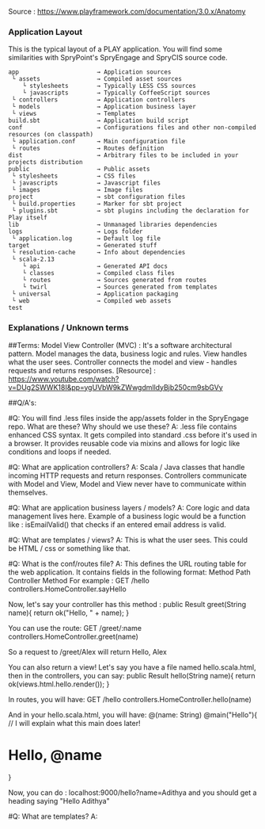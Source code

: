 Source : https://www.playframework.com/documentation/3.0.x/Anatomy

### Application Layout

This is the typical layout of a PLAY application. You will find some similarities with SpryPoint's SpryEngage and SpryCIS source code.
```
app                      → Application sources
 └ assets                → Compiled asset sources
    └ stylesheets        → Typically LESS CSS sources
    └ javascripts        → Typically CoffeeScript sources
 └ controllers           → Application controllers
 └ models                → Application business layer
 └ views                 → Templates
build.sbt                → Application build script
conf                     → Configurations files and other non-compiled resources (on classpath)
 └ application.conf      → Main configuration file
 └ routes                → Routes definition
dist                     → Arbitrary files to be included in your projects distribution
public                   → Public assets
 └ stylesheets           → CSS files
 └ javascripts           → Javascript files
 └ images                → Image files
project                  → sbt configuration files
 └ build.properties      → Marker for sbt project
 └ plugins.sbt           → sbt plugins including the declaration for Play itself
lib                      → Unmanaged libraries dependencies
logs                     → Logs folder
 └ application.log       → Default log file
target                   → Generated stuff
 └ resolution-cache      → Info about dependencies
 └ scala-2.13
    └ api                → Generated API docs
    └ classes            → Compiled class files
    └ routes             → Sources generated from routes
    └ twirl              → Sources generated from templates
 └ universal             → Application packaging
 └ web                   → Compiled web assets
test
```

### Explanations / Unknown terms

##Terms:
Model View Controller (MVC) : It's a software architectural pattern. Model manages the data, business logic and rules. View handles what the user sees. Controller connects the model and view - handles requests and returns responses. [Resource] : https://www.youtube.com/watch?v=DUg2SWWK18I&pp=ygUVbW9kZWwgdmlldyBjb250cm9sbGVy

##Q/A's:

#Q: You will find .less files inside the app/assets folder in the SpryEngage repo. What are these? Why should we use these?
A: .less file contains enhanced CSS syntax. It gets compiled into standard .css before it's used in a browser. It provides reusable code via mixins and allows for logic like conditions and loops if needed. 

#Q: What are application controllers?
A: Scala / Java classes that handle incoming HTTP requests and return responses. Controllers communicate with Model and View, Model and View never have to communicate within themselves.

#Q: What are application business layers / models?
A: Core logic and data management lives here. Example of a business logic would be a function like : isEmailValid() that checks if an entered email address is valid. 

#Q: What are templates / views?
A: This is what the user sees. This could be HTML / css or something like that.

#Q: What is the conf/routes file?
A: This defines the URL routing table for the web application. It contains fields in the following format:
Method    Path    Controller Method
For example : GET    /hello    controllers.HomeController.sayHello

Now, let's say your controller has this method : 
public Result greet(String name){
    return ok("Hello, " + name);
}

You can use the route:
GET    /greet/:name    controllers.HomeController.greet(name)

So a request to /greet/Alex will return Hello, Alex

You can also return a view! Let's say you have a file named hello.scala.html, then in the controllers, you can say:
public Result hello(String name){
    return ok(views.html.hello.render());
}

In routes, you will have:
GET    /hello    controllers.HomeController.hello(name)

And in your hello.scala.html, you will have:
@(name: String)
@main("Hello"){ // I will explain what this main does later!
<h1> Hello, @name </h1>
}

Now, you can do : localhost:9000/hello?name=Adithya and you should get a heading saying "Hello Adithya"

#Q: What are templates?
A:
